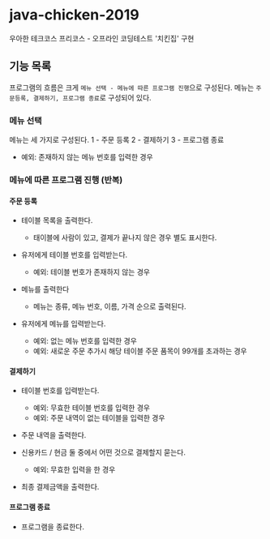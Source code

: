 # java-chicken-2019

우아한 테크코스 프리코스 - 오프라인 코딩테스트 '치킨집' 구현

## 기능 목록

프로그램의 흐름은 크게 `메뉴 선택 - 메뉴에 따른 프로그램 진행`으로 구성된다.
메뉴는 `주문등록, 결제하기, 프로그램 종료`로 구성되어 있다.

### 메뉴 선택

메뉴는 세 가지로 구성된다.
1 - 주문 등록
2 - 결제하기
3 - 프로그램 종료

- 예외: 존재하지 않는 메뉴 번호를 입력한 경우


### 메뉴에 따른 프로그램 진행 (반복)

#### 주문 등록

- 테이블 목록을 출력한다.
    - 태이블에 사람이 있고, 결제가 끝나지 않은 경우 별도 표시한다.
    
- 유저에게 테이블 번호를 입력받는다.
    - 예외: 테이블 번호가 존재하지 않는 경우

- 메뉴를 출력한다
    - 메뉴는 종류, 메뉴 번호, 이름, 가격 순으로 출력된다.
    
- 유저에게 메뉴를 입력받는다.
    - 예외: 없는 메뉴 번호를 입력한 경우
    - 예외: 새로운 주문 추가시 해당 테이블 주문 품목이 99개를 초과하는 경우

#### 결제하기

- 테이블 번호를 입력받는다.
    - 예외: 무효한 테이블 번호를 입력한 경우
    - 예외: 주문 내역이 없는 테이블을 입력한 경우
    
- 주문 내역을 출력한다.
- 신용카드 / 현금 둘 중에서 어떤 것으로 결제할지 묻는다.
    - 예외: 무효한 입력을 한 경우
- 최종 결제금액을 출력한다.

#### 프로그램 종료

- 프로그램을 종료한다.